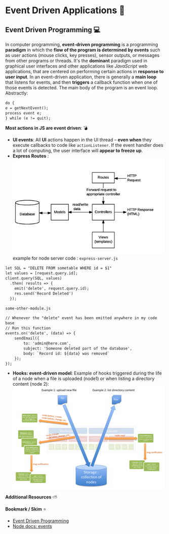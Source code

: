 # Event Driven Applications :game_die:

## Event Driven Programming :computer:

In computer programming, **event-driven programming** is a programming **paradigm** in which the **flow of the program is determined by events** such as user actions (mouse clicks, key presses), sensor outputs, or messages from other programs or threads. It's the **dominant** paradigm used in graphical user interfaces and other applications like *JavaScript* web applications, that are centered on performing certain actions in **response to user input**. 
In an event-driven application, there is generally a **main loop** that listens for events, and then **triggers** a callback function when one of those events is detected.
The main body of the program is an event loop.
Abstractly:
```
do {
e = getNextEvent();
process event e;
} while (e != quit);
```

**Most actions in JS are event driven**: :bomb:
- **UI events**:
All **UI** actions happen in the UI thread – **even when** they execute callbacks to code like `actionListener`. If the event handler does a lot of computing, the user interface will **appear to freeze up**.
- **Express Routes** :
![Express-Routes](./img/expressRoutes.PNG)
example for node server code :
`express-server.js`
```
let SQL = "DELETE FROM sometable WHERE id = $1"
let values = [request.query.id];
client.query(SQL, values)
  .then( results => {
    emit('delete', request.query.id);
    res.send('Record Deleted')
  });
```
`some-other-module.js`
```
// Whenever the "delete" event has been emitted anywhere in my code base
// Run this function
events.on('delete', (data) => {
    sendEmail({
        to: 'admin@here.com',
        subject: 'Someone deleted part of the database',
        body: `Record id: ${data} was removed`
    });
});
```
- **Hooks: event-driven model**:
Example of hooks triggered during the life of a node when a file is uploaded (node1) or when listing a directory content (node 2):
![hooks](./img/hooks.png)


**Additional Resources** :partly_sunny:

**Bookmark / Skim** :star:

- [Event Driven Programming](https://alligator.io/nodejs/event-driven-programming/)
- [Node docs: events](https://nodejs.org/api/events.html)
